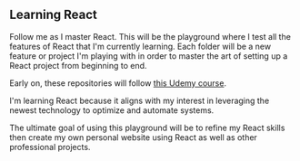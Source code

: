 ## Learning React

Follow me as I master React. This will be the playground where I test all the features of React that I'm currently learning. Each folder will be a new feature or project I'm playing with in order to master the art of setting up a React project from beginning to end.

Early on, these repositories will follow [this Udemy course](https://www.udemy.com/react-the-complete-guide-incl-redux/).

I'm learning React because it aligns with my interest in leveraging the newest technology to optimize and automate systems.

The ultimate goal of using this playground will be to refine my React skills then create my own personal website using React as well as other professional projects.
